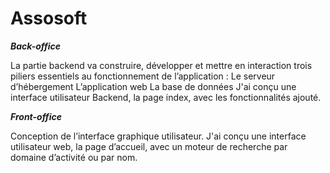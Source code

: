 # Assosoft
***Back-office***

La partie backend va construire, développer et mettre en interaction trois piliers essentiels au fonctionnement de l’application :
    Le serveur d’hébergement
    L’application web
    La base de données
J'ai conçu une interface utilisateur Backend, la page index, avec les fonctionnalités ajouté.

***Front-office*** 

Conception de l’interface graphique utilisateur.
J'ai conçu une interface utilisateur web, la page d’accueil, avec un moteur de recherche par domaine d’activité ou par nom. 
